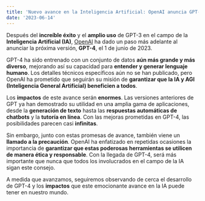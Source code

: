 ```yaml
---
title: 'Nuevo avance en la Inteligencia Artificial: OpenAI anuncia GPT-4**'
date: '2023-06-14'
---
```


Después del **increíble éxito** y el **amplio uso** de GPT-3 en el campo de la **Inteligencia Artificial (IA)**, [OpenAI](https://openai.com) ha dado un paso más adelante al anunciar la próxima versión, **GPT-4**, el 1 de junio de 2023.

GPT-4 ha sido entrenado con un conjunto de datos **aún más grande y más diverso**, mejorando así su capacidad para **entender y generar lenguaje humano**. Los detalles técnicos específicos aún no se han publicado, pero OpenAI ha prometido que seguirán su misión de **garantizar que la IA y AGI (Inteligencia General Artificial) beneficien a todos**.

Los **impactos** de este avance serán **enormes**. Las versiones anteriores de GPT ya han demostrado su utilidad en una amplia gama de aplicaciones, desde la **generación de texto** hasta las **respuestas automáticas de chatbots** y la **tutoría en línea**. Con las mejoras prometidas en GPT-4, las posibilidades parecen casi **infinitas**.

Sin embargo, junto con estas promesas de avance, también viene un **llamado a la precaución**. OpenAI ha enfatizado en repetidas ocasiones la importancia de **garantizar que estas poderosas herramientas se utilicen de manera ética y responsable**. Con la llegada de GPT-4, será más importante que nunca que todos los involucrados en el campo de la IA sigan este consejo.

A medida que avanzamos, seguiremos observando de cerca el desarrollo de GPT-4 y los **impactos** que este emocionante avance en la IA puede tener en nuestro mundo.
